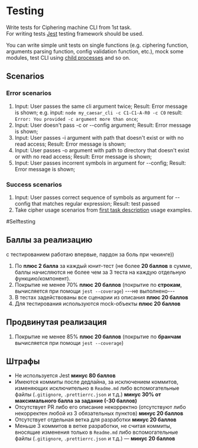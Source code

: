 # Testing

Write tests for Ciphering machine CLI from 1st task.  
For writing tests [Jest](https://jestjs.io/) testing framework should be used.

You can write simple unit tests on single functions (e.g. ciphering function, arguments parsing function, config validation function, etc.), mock some modules, test CLI using [child processes](https://nodejs.org/dist/latest-v14.x/docs/api/child_process.html) and so on.

## Scenarios

### Error scenarios

1. Input: User passes the same cli argument twice; Result: Error message is shown;
   e.g. input: `node my_caesar_cli -c C1-C1-A-R0 -c C0` result: `Error: You provided -c argument more than once`;
2. Input: User doesn't pass -c or --config argument; Result: Error message is shown;
3. Input: User passes -i argument with path that doesn't exist or with no read access; Result: Error message is shown;
4. Input: User passes -o argument with path to directory that doesn't exist or with no read access; Result: Error message is shown;
5. Input: User passes incorrent symbols in argument for --config; Result: Error message is shown;

### Success scenarios

1. Input: User passes correct sequence of symbols as argument for --config that matches regular expression; Result: test passed
2. Take cipher usage scenarios from [first task description](https://github.com/AlreadyBored/basic-nodejs-course/blob/review-2021Q4/descriptions/caesar-cipher-cli-tool.md) usage examples.

#Selftesting

## Баллы за реализацию

с тестированием работаю впервые, пардон за боль при чекинге))

1. По **плюс 2 балла** за каждый юнит-тест (не более **20 баллов** в сумме, баллы начисляются не более чем за 3 теста на каждую отдельную функцию/компонент).
2. Покрытие не менее 70% **плюс 20 баллов** (покрытие по **строкам**, вычисляется при помощи `jest --coverage`)
   ---не выполнено---
3. В тестах задействованы все сценарии из описания **плюс 20 баллов**
4. Для тестирования используются mock-объекты **плюс 20 баллов**

## Продвинутая реализация

1. Покрытие не менее 85% **плюс 20 баллов** (покрытие по **бранчам** вычисляется при помощи `jest --coverage`)

## Штрафы

- Не используется Jest **минус 80 баллов**
- Имеются коммиты после дедлайна, за исключением коммитов, изменяющих исключительно в `Readme.md` либо вспомогательные файлы (`.gitignore`, `.prettierrc.json` и т.д.) **минус 30% от максимального балла за задание (-30 баллов)**
- Отсутствует PR либо его описание некорректно (отсутствуют либо некорректен любой из 3 обязательных пунктов) **минус 20 баллов**
- Отсутствует отдельная ветка для разработки **минус 20 баллов**
- Меньше 3 коммитов в ветке разработки, не считая коммиты, вносящие изменения только в `Readme.md` либо вспомогательные файлы (`.gitignore`, `.prettierrc.json` и т.д.) — **минус 20 баллов**
